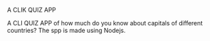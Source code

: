 A CLIK QUIZ APP

A CLI QUIZ APP of how much do  you know about capitals of different countries? The spp is made using Nodejs.
